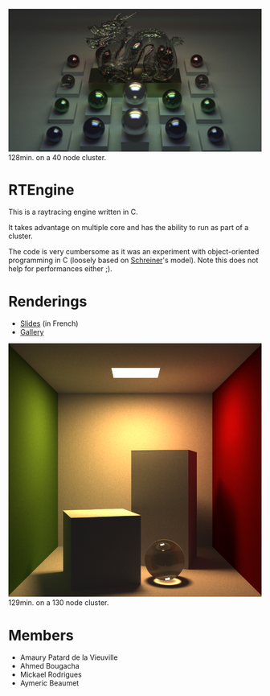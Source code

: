 ![](Gallery/dragon.jpg)
128min. on a 40 node cluster.

# RTEngine #

This is a raytracing engine written in C.

It takes advantage on multiple core and has the ability to run as part
of a cluster.

The code is very cumbersome as it was an experiment with
object-oriented programming in C (loosely based on [Schreiner](http://www.cs.rit.edu/~ats/books/ooc.pdf)'s
model). Note this does not help for performances either ;).

# Renderings #

* [Slides](http://www.slideshare.net/amaury_dlv/slides-19342945) (in French)
* [Gallery](Gallery/)


![](Gallery/cornell.png)
129min. on a 130 node cluster.

# Members #

* Amaury Patard de la Vieuville
* Ahmed Bougacha
* Mickael Rodrigues
* Aymeric Beaumet
